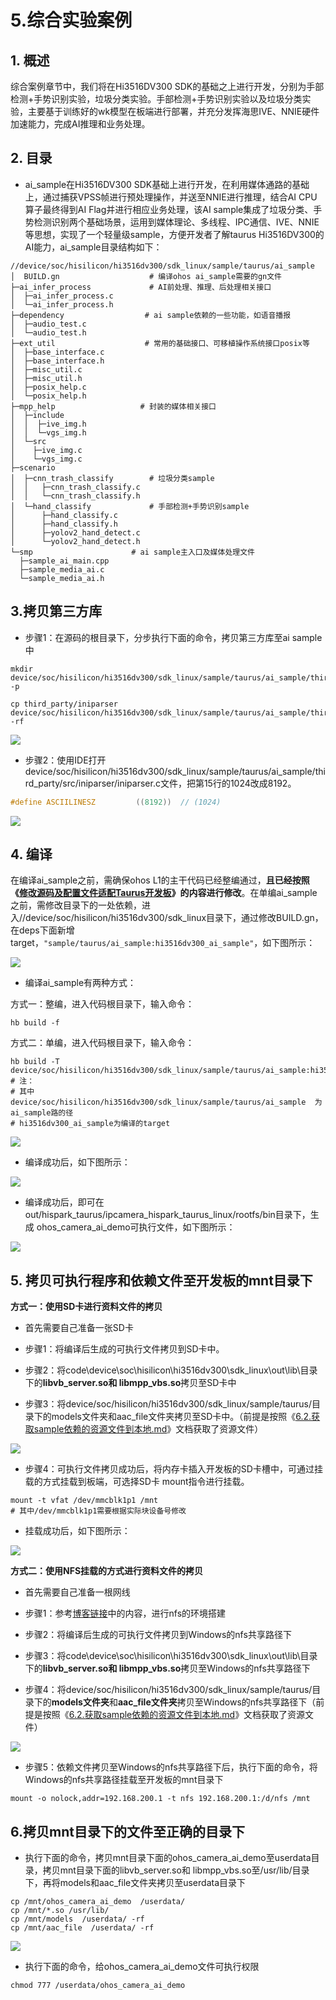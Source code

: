 # 5.综合实验案例

## 1. 概述

综合案例章节中，我们将在Hi3516DV300 SDK的基础之上进行开发，分别为手部检测+手势识别实验，垃圾分类实验。手部检测+手势识别实验以及垃圾分类实验，主要基于训练好的wk模型在板端进行部署，并充分发挥海思IVE、NNIE硬件加速能力，完成AI推理和业务处理。

## 2. 目录

* ai_sample在Hi3516DV300 SDK基础上进行开发，在利用媒体通路的基础上，通过捕获VPSS帧进行预处理操作，并送至NNIE进行推理，结合AI CPU算子最终得到AI Flag并进行相应业务处理，该AI sample集成了垃圾分类、手势检测识别两个基础场景，运用到媒体理论、多线程、IPC通信、IVE、NNIE等思想，实现了一个轻量级sample，方便开发者了解taurus Hi3516DV300的AI能力，ai_sample目录结构如下：

```shell
//device/soc/hisilicon/hi3516dv300/sdk_linux/sample/taurus/ai_sample
│  BUILD.gn                    # 编译ohos ai_sample需要的gn文件
├─ai_infer_process             # AI前处理、推理、后处理相关接口 
│  ├─ai_infer_process.c
│  └─ai_infer_process.h
├─dependency                  # ai sample依赖的一些功能，如语音播报
│  ├─audio_test.c
│  └─audio_test.h
├─ext_util					  # 常用的基础接口、可移植操作系统接口posix等
│  ├─base_interface.c
│  ├─base_interface.h
│  ├─misc_util.c
│  ├─misc_util.h
│  ├─posix_help.c
│  └─posix_help.h
├─mpp_help        		     # 封装的媒体相关接口
│  ├─include
│  │  ├─ive_img.h
│  │  └─vgs_img.h
│  └─src
│    ├─ive_img.c
│    └─vgs_img.c
├─scenario  
│  ├─cnn_trash_classify        # 垃圾分类sample
│  │   ├─cnn_trash_classify.c
│  │   └─cnn_trash_classify.h
│  └─hand_classify             # 手部检测+手势识别sample
│      ├─hand_classify.c
│      ├─hand_classify.h
│      ├─yolov2_hand_detect.c
│      └─yolov2_hand_detect.h
└─smp					   # ai sample主入口及媒体处理文件
  ├─sample_ai_main.cpp
  ├─sample_media_ai.c
  └─sample_media_ai.h
```

## 3.拷贝第三方库

* 步骤1：在源码的根目录下，分步执行下面的命令，拷贝第三方库至ai sample中

```
mkdir device/soc/hisilicon/hi3516dv300/sdk_linux/sample/taurus/ai_sample/third_party/src/ -p

cp third_party/iniparser device/soc/hisilicon/hi3516dv300/sdk_linux/sample/taurus/ai_sample/third_party/src/ -rf
```

![](https://gitee.com/wgm2022/mypic/raw/master/hispark_taurus_ai_sample/046%E6%8B%B7%E8%B4%9D%E7%AC%AC%E4%B8%89%E6%96%B9%E5%BA%93%E8%87%B3ai%20sample.png)

* 步骤2：使用IDE打开device/soc/hisilicon/hi3516dv300/sdk_linux/sample/taurus/ai_sample/third_party/src/iniparser/iniparser.c文件，把第15行的1024改成8192。

```c
#define ASCIILINESZ         ((8192))  // (1024)
```

![](https://gitee.com/wgm2022/mypic/raw/master/hispark_taurus_ai_sample/047%E4%BF%AE%E6%94%B9iniparser.png)

## 4. 编译

在编译ai_sample之前，需确保ohos L1的主干代码已经整编通过，**且已经按照《[修改源码及配置文件适配Taurus开发板](../doc/2.2.1.%E4%BF%AE%E6%94%B9%E6%BA%90%E7%A0%81%E5%8F%8A%E9%85%8D%E7%BD%AE%E6%96%87%E4%BB%B6%E9%80%82%E9%85%8DTaurus%E5%BC%80%E5%8F%91%E6%9D%BF.md)》的内容进行修改**。在单编ai_sample之前，需修改目录下的一处依赖，进入//device/soc/hisilicon/hi3516dv300/sdk_linux目录下，通过修改BUILD.gn，在deps下面新增target，``"sample/taurus/ai_sample:hi3516dv300_ai_sample"``，如下图所示：

![](https://gitee.com/wgm2022/mypic/raw/master/hispark_taurus_ai_sample/033%E4%BF%AE%E6%94%B9BUILDgn.png)

* 编译ai_sample有两种方式：

方式一：整编，进入代码根目录下，输入命令：

````
hb build -f
````

方式二：单编，进入代码根目录下，输入命令：

````shell
hb build -T device/soc/hisilicon/hi3516dv300/sdk_linux/sample/taurus/ai_sample:hi3516dv300_ai_sample
# 注：
# 其中 device/soc/hisilicon/hi3516dv300/sdk_linux/sample/taurus/ai_sample  为ai_sample路的径
# hi3516dv300_ai_sample为编译的target
````

![](https://gitee.com/wgm2022/mypic/raw/master/hispark_taurus_ai_sample/034%E5%8D%95%E7%BC%96aisample.png)

* 编译成功后，如下图所示：

![](https://gitee.com/wgm2022/mypic/raw/master/hispark_taurus_helloworld_sample/0002-build%20success.png)

* 编译成功后，即可在out/hispark_taurus/ipcamera_hispark_taurus_linux/rootfs/bin目录下，生成 ohos_camera_ai_demo可执行文件，如下图所示：

![](https://gitee.com/wgm2022/mypic/raw/master/hispark_taurus_ai_sample/044%E5%BE%97%E5%88%B0ai%E5%8F%AF%E6%89%A7%E8%A1%8C%E6%96%87%E4%BB%B6.png)

## 5. 拷贝可执行程序和依赖文件至开发板的mnt目录下

**方式一：使用SD卡进行资料文件的拷贝**

* 首先需要自己准备一张SD卡

* 步骤1：将编译后生成的可执行文件拷贝到SD卡中。

* 步骤2：将code\device\soc\hisilicon\hi3516dv300\sdk_linux\out\lib\目录下的**libvb_server.so和 libmpp_vbs.so**拷贝至SD卡中
* 步骤3：将device/soc/hisilicon/hi3516dv300/sdk_linux/sample/taurus/目录下的models文件夹和aac_file文件夹拷贝至SD卡中。（前提是按照《[6.2.获取sample依赖的资源文件到本地.md](../doc/6.2.%E8%8E%B7%E5%8F%96sample%E4%BE%9D%E8%B5%96%E7%9A%84%E8%B5%84%E6%BA%90%E6%96%87%E4%BB%B6%E5%88%B0%E6%9C%AC%E5%9C%B0.md)》文档获取了资源文件）

![](https://gitee.com/wgm2022/mypic/raw/master/hispark_taurus_ai_sample/035%E5%B0%86%E5%8F%AF%E6%89%A7%E8%A1%8C%E6%96%87%E4%BB%B6%E5%92%8C%E4%BE%9D%E8%B5%96%E6%96%87%E4%BB%B6%E6%8B%B7%E8%B4%9D%E8%87%B3SD%E5%8D%A1.png)

* 步骤4：可执行文件拷贝成功后，将内存卡插入开发板的SD卡槽中，可通过挂载的方式挂载到板端，可选择SD卡 mount指令进行挂载。

```shell
mount -t vfat /dev/mmcblk1p1 /mnt
# 其中/dev/mmcblk1p1需要根据实际块设备号修改 
```

* 挂载成功后，如下图所示：

![](https://gitee.com/wgm2022/mypic/raw/master/hispark_taurus_ai_sample/036%E6%8C%82%E8%BD%BDSD%E5%8D%A1%E8%87%B3%E5%BC%80%E5%8F%91%E6%9D%BF.png)

**方式二：使用NFS挂载的方式进行资料文件的拷贝**

* 首先需要自己准备一根网线

* 步骤1：参考[博客链接](https://blog.csdn.net/Wu_GuiMing/article/details/115872995?spm=1001.2014.3001.5501)中的内容，进行nfs的环境搭建

* 步骤2：将编译后生成的可执行文件拷贝到Windows的nfs共享路径下

* 步骤3：将code\device\soc\hisilicon\hi3516dv300\sdk_linux\out\lib\目录下的**libvb_server.so和 libmpp_vbs.so**拷贝至Windows的nfs共享路径下

* 步骤4：将device/soc/hisilicon/hi3516dv300/sdk_linux/sample/taurus/目录下的**models文件夹**和**aac_file文件夹**拷贝至Windows的nfs共享路径下（前提是按照《[6.2.获取sample依赖的资源文件到本地.md](../doc/6.2.%E8%8E%B7%E5%8F%96sample%E4%BE%9D%E8%B5%96%E7%9A%84%E8%B5%84%E6%BA%90%E6%96%87%E4%BB%B6%E5%88%B0%E6%9C%AC%E5%9C%B0.md)》文档获取了资源文件）


![](https://gitee.com/wgm2022/mypic/raw/master/hispark_taurus_ai_sample/048%E5%B0%86%E5%8F%AF%E6%89%A7%E8%A1%8C%E6%96%87%E4%BB%B6%E5%92%8C%E4%BE%9D%E8%B5%96%E6%96%87%E4%BB%B6%E6%8B%B7%E8%B4%9D%E8%87%B3nfs.png)

* 步骤5：依赖文件拷贝至Windows的nfs共享路径下后，执行下面的命令，将Windows的nfs共享路径挂载至开发板的mnt目录下

```
mount -o nolock,addr=192.168.200.1 -t nfs 192.168.200.1:/d/nfs /mnt
```

## 6.拷贝mnt目录下的文件至正确的目录下

* 执行下面的命令，拷贝mnt目录下面的ohos_camera_ai_demo至userdata目录，拷贝mnt目录下面的libvb_server.so和 libmpp_vbs.so至/usr/lib/目录下，再将models和aac_file文件夹拷贝至userdata目录下

```
cp /mnt/ohos_camera_ai_demo  /userdata/
cp /mnt/*.so /usr/lib/
cp /mnt/models  /userdata/ -rf
cp /mnt/aac_file  /userdata/ -rf
```

![](https://gitee.com/wgm2022/mypic/raw/master/hispark_taurus_ai_sample/037%E6%8B%B7%E8%B4%9DSD%E5%8D%A1%E4%B8%AD%E7%9A%84%E6%96%87%E4%BB%B6%E8%87%B3%E5%AF%B9%E5%BA%94%E8%B7%AF%E5%BE%84%E4%B8%8B.png)

* 执行下面的命令，给ohos_camera_ai_demo文件可执行权限

```
chmod 777 /userdata/ohos_camera_ai_demo
```





